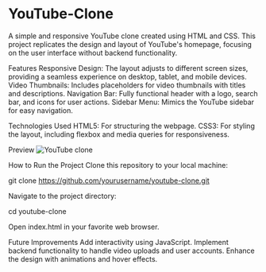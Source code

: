 # YouTube-Clone

A simple and responsive YouTube clone created using HTML and CSS. This project replicates the design and layout of YouTube's homepage, focusing on the user interface without backend functionality.

Features
Responsive Design: The layout adjusts to different screen sizes, providing a seamless experience on desktop, tablet, and mobile devices.
Video Thumbnails: Includes placeholders for video thumbnails with titles and descriptions.
Navigation Bar: Fully functional header with a logo, search bar, and icons for user actions.
Sidebar Menu: Mimics the YouTube sidebar for easy navigation.

Technologies Used
HTML5: For structuring the webpage.
CSS3: For styling the layout, including flexbox and media queries for responsiveness.

Preview
![YouTube clone](https://github.com/user-attachments/assets/0f78612c-e141-40bc-bc96-15bedf2ad062)

How to Run the Project
Clone this repository to your local machine:

git clone https://github.com/yourusername/youtube-clone.git

Navigate to the project directory:

cd youtube-clone

Open index.html in your favorite web browser.

Future Improvements
Add interactivity using JavaScript.
Implement backend functionality to handle video uploads and user accounts.
Enhance the design with animations and hover effects.

